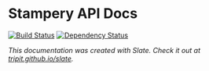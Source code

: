 Stampery API Docs
========

[![Build Status](https://travis-ci.org/stampery/api-docs.svg?branch=master)](https://travis-ci.org/stampery/api-docs) [![Dependency Status](https://gemnasium.com/stampery/api-docs.png)](https://gemnasium.com/stampery/api-docs)

*This documentation was created with Slate. Check it out at [tripit.github.io/slate](http://tripit.github.io/slate).*
